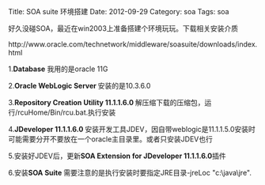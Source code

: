 Title: SOA suite 环境搭建
Date: 2012-09-29
Category: soa
Tags: soa
<p>好久没碰SOA，最近在win2003上准备搭建个环境玩玩。下载相关安装介质</p>

<p>http://www.oracle.com/technetwork/middleware/soasuite/downloads/index.html</p>

<p>1.<strong>Database</strong> 我用的是oracle 11G</p>

<p>2.<strong>Oracle WebLogic Server </strong>安装的是10.3.6.0</p>

<p>3.<strong>Repository Creation Utility 11.1.1.6.0 </strong>解压缩下载的压缩包，运行/rcuHome/Bin/rcu.bat.执行安装</p>

<p>4.<strong>JDeveloper 11.1.1.6.0 </strong>安装开发工具JDEV，因自带weblogic是11.1.1.5.0安装时可能需要分开不要放在一个oracle主目录里。或者只安装JDEV也行</p>

<p>5.安装好JDEV后，更新<strong>SOA Extension for JDeveloper 11.1.1.6.0</strong>插件</p>

<p>6.安装<strong>SOA Suite </strong>需要注意的是执行安装时要指定JRE目录-jreLoc "c:\java\jre". <strong><a href="http://www.oracle.com/technetwork/middleware/soasuite/overview/index.html">
</a></strong></p>

<p>&nbsp;</p>
